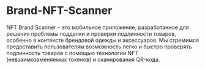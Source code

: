 # Brand-NFT-Scanner
NFT Brand Scanner - это мобильное приложение, разработанное для решения проблемы подделки и проверки подлинности товаров, особенно в контексте брендовой одежды и аксессуаров. Мы стремимся предоставить пользователям возможность легко и быстро проверять подлинность товаров с помощью технологии NFT (невзаимозаменяемых токенов) и сканирования QR-кода.
